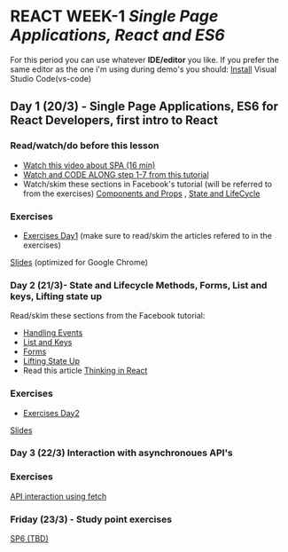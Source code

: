 # REACT WEEK-1 *Single Page Applications, React and ES6*

For this period you can use whatever **IDE/editor** you like. If you prefer the same editor as the one i'm using during demo's you should: [Install](https://code.visualstudio.com/download) Visual Studio Code(vs-code) 

## Day 1 (20/3) - Single Page Applications, ES6 for React Developers, first intro to React

### Read/watch/do before this lesson
- [Watch this video about SPA (16 min)]( https://www.youtube.com/watch?v=F_BYg2QGsC0)
- [Watch and CODE ALONG step 1-7 from this tutorial](https://egghead.io/lessons/react-use-create-react-app-to-setup-a-simple-react-app)
- Watch/skim these sections in Facebook's tutorial (will be referred to from the exercises) [Components and Props](https://reactjs.org/docs/components-and-props.html) , [State and LifeCycle](https://reactjs.org/docs/state-and-lifecycle.html)

### Exercises
- [Exercises Day1](https://docs.google.com/document/d/1PLgoVjzfnuD2jxf8C4n1RnFCkpHbR6C6VMa9paOZM78/edit?usp=sharing) (make sure to read/skim the articles refered to in the exercises)

[Slides](http://sem3slides.mydemos.dk/react1/react1.html#1) (optimized for Google Chrome)


### Day 2 (21/3)- State and Lifecycle Methods, Forms, List and keys, Lifting state up

Read/skim these sections from the Facebook tutorial:
- [Handling Events](https://reactjs.org/docs/handling-events.html)
- [List and Keys](https://reactjs.org/docs/lists-and-keys.html)
- [Forms](https://reactjs.org/docs/forms.html)
- [Lifting State Up](https://reactjs.org/docs/lifting-state-up.html)
- Read this article [Thinking in React](https://medium.com/@nimelrian/thinking-in-react-a-paradox-statement-33c19e2eb9e2)

### Exercises
- [Exercises Day2](https://docs.google.com/document/d/16LPJLZyeRWYed2gvAP1RhXVtbc1ACTskYl9xd_Odg3I/edit?usp=sharing) 

[Slides](http://sem3slides.mydemos.dk/react2/react2.html#1)


### Day 3 (22/3) Interaction with asynchronoues API's

### Exercises
[API interaction using fetch](https://docs.google.com/document/d/1tNJdclCpzOPp9mVNzUMyI12WiidksUK6J8UF8e2U4ys/edit?usp=sharing)

### Friday (23/3) - Study point exercises
[SP6 (TBD)]()
